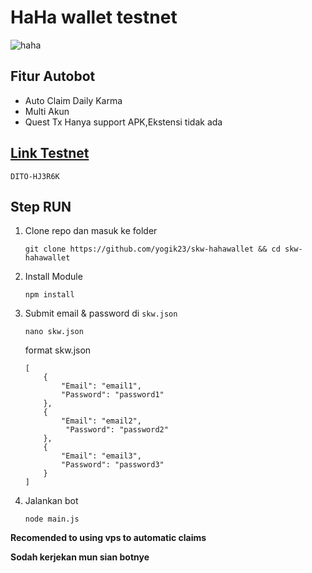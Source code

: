# HaHa wallet testnet
![haha](https://github.com/user-attachments/assets/1c7b3dfc-3c8e-47ed-b727-7d62ad552a74)

## Fitur Autobot
- Auto Claim Daily Karma
- Multi Akun
- Quest Tx Hanya support APK,Ekstensi tidak ada

## [Link Testnet](https://chromewebstore.google.com/detail/haha-wallet/andhndehpcjpmneneealacgnmealilal)
    DITO-HJ3R6K

## Step RUN

1. Clone repo dan masuk ke folder
    ```
    git clone https://github.com/yogik23/skw-hahawallet && cd skw-hahawallet
    ```
2. Install Module
    ```
    npm install
    ```
3. Submit email & password di `skw.json`
    ```
    nano skw.json
    ```
   format skw.json
    ```
    [
        {
            "Email": "email1",
            "Password": "password1"
        },
        {
            "Email": "email2",
             "Password": "password2"
        },
        {
            "Email": "email3",
            "Password": "password3"
        }
    ]

    ```
4. Jalankan bot
    ```
    node main.js
    ```

**Recomended to using vps to automatic claims** 

**Sodah kerjekan mun sian botnye**
